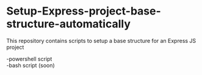 # Setup-Express-project-base-structure-automatically

This repository contains scripts to setup a base structure for an Express JS project

-powershell script\
-bash script (soon)
